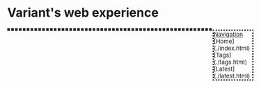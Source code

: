 # Variant's web experience

<style>
div.holder {
    display: flex;
    justify-content: space-between;
    margin: 0px;
    font-size: 95%;
}
div.holder a {
    text-decoration: none;
    color: #0000FF;
}
div.holder a:hover {
    color: #FF0000;
    text-decoration: underline;
}
div.holder img {
    max-width: 50%;
    height: auto;
}
div.left-align {
    margin-left: 0;
    margin-right: auto;
    margin-top: 0;
    border: dashed;
    max-width: 800px;
    width: 90%;
    height: auto;
    position: relative;
    padding-left: 5px;
    padding-right: 5px;
}
span.sidebar {
    border: dotted;
    position: absolute;
    top: 0%;
    left: 100%;
    width: auto;
    height: auto;
    margin-left: 5px;
    padding-right: 5px;
}
div.holder code {
    white-space: pre-wrap;
}
</style>
<div class="holder">
<div class="left-align">
<span class="sidebar">
<u>Navigation</u>
[Home](./index.html)
[Tags](./tags.html)
[Latest](./latest.html)
</span>
